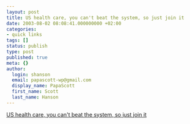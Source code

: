 ```yaml
---
layout: post
title: US health care, you can't beat the system, so just join it
date: 2003-08-02 08:08:41.000000000 +02:00
categories:
- quick links
tags: []
status: publish
type: post
published: true
meta: {}
author:
  login: shanson
  email: papascott-wp@gmail.com
  display_name: PapaScott
  first_name: Scott
  last_name: Hanson
---
```

<p><a title="German health care is broken too, but nowhere near this badly" href="http://www.southknoxbubba.net/skblog/archive_2003_08.php#1841">US health care, you can't beat the system, so just join it</a></p>
